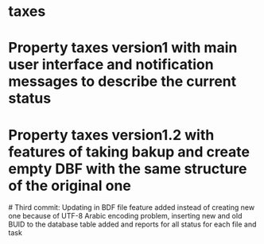 ﻿# taxes
# Property taxes version1 with main user interface and notification messages to describe the current status
# Property taxes version1.2 with features of taking bakup and create empty DBF with the same structure of the original one
#   T h i r d   c o m m i t :   U p d a t i n g   i n   B D F   f i l e   f e a t u r e   a d d e d   i n s t e a d   o f   c r e a t i n g   n e w   o n e   b e c a u s e   o f   U T F - 8   A r a b i c   e n c o d i n g   p r o b l e m ,   i n s e r t i n g   n e w   a n d   o l d   B U I D   t o   t h e   d a t a b a s e   t a b l e   a d d e d   a n d   r e p o r t s   f o r   a l l   s t a t u s   f o r   e a c h   f i l e   a n d   t a s k  
 